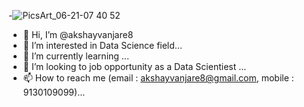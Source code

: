 -![PicsArt_06-21-07 40 52](https://user-images.githubusercontent.com/72245329/129062311-c8b6defd-cc3b-480c-80cc-ef58c2b19383.jpg)

-  👋 Hi, I’m @akshayvanjare8
- 👀 I’m interested in Data Science field...
- 🌱 I’m currently learning ...
- 💞️ I’m looking to job opportunity as a Data Scientiest ...
- 📫 How to reach me (email : akshayvanjare8@gmail.com, mobile : 9130109099)...

<!---
akshayvanjare8/akshayvanjare8 is a ✨ special ✨ repository because its `README.md` (this file) appears on your GitHub profile.
You can click the Preview link to take a look at your changes.
--->
